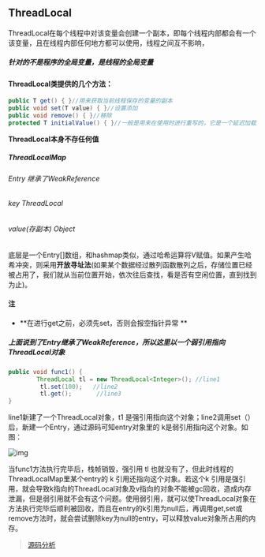 ## ThreadLocal
 ThreadLocal在每个线程中对该变量会创建一个副本，即每个线程内部都会有一个该变量，且在线程内部任何地方都可以使用，线程之间互不影响， 

##### 针对的不是程序的全局变量，是线程的全局变量

####  ThreadLocal类提供的几个方法： 

```java
public T get() { }//用来获取当前线程保存的变量的副本
public void set(T value) { }//设置添加
public void remove() { }//移除
protected T initialValue() { }//一般是用来在使用时进行重写的，它是一个延迟加载方法
```

**ThreadLocal本身不存任何值**

##### ThreadLocalMap

###### Entry 继承了WeakReference

###### key ThreadLocal

###### value(存副本) Object

底层是一个Entry[]数组，和hashmap类似，通过哈希运算将V赋值。如果产生哈希冲突，则采用**开放寻址法**(如果某个数据经过散列函数散列之后，存储位置已经被占用了，我们就从当前位置开始，依次往后查找，看是否有空闲位置，直到找到为止)。

#### 注

* **在进行get之前，必须先set，否则会报空指针异常 **



##### 上面说到了Entry继承了WeakReference，所以这里以一个弱引用指向ThreadLocal对象

```java
public void func1() {
        ThreadLocal tl = new ThreadLocal<Integer>(); //line1
         tl.set(100);   //line2
         tl.get();       //line3
}
```

 line1新建了一个ThreadLocal对象，t1 是强引用指向这个对象；line2调用set（）后，新建一个Entry，通过源码可知entry对象里的 k是弱引用指向这个对象。如图： 

 ![img](https://img2018.cnblogs.com/i-beta/1743446/201912/1743446-20191227164355954-1650595248.png) 

 当func1方法执行完毕后，栈帧销毁，强引用 tl 也就没有了，但此时线程的ThreadLocalMap里某个entry的 k 引用还指向这个对象。若这个k 引用是强引用，就会导致k指向的ThreadLocal对象及v指向的对象不能被gc回收，造成内存泄漏，但是弱引用就不会有这个问题。使用弱引用，就可以使ThreadLocal对象在方法执行完毕后顺利被回收，而且在entry的k引用为null后，再调用get,set或remove方法时，就会尝试删除key为null的entry，可以释放value对象所占用的内存。 

>[源码分析](https://blog.csdn.net/u014532775/article/details/100904191?utm_medium=distribute.pc_relevant_t0.none-task-blog-BlogCommendFromBaidu-1.control&depth_1-utm_source=distribute.pc_relevant_t0.none-task-blog-BlogCommendFromBaidu-1.control)



